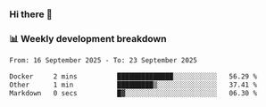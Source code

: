 ### Hi there 👋

### 📊 Weekly development breakdown
<!--START_SECTION:waka-->

```txt
From: 16 September 2025 - To: 23 September 2025

Docker     2 mins          ██████████████░░░░░░░░░░░   56.29 %
Other      1 min           █████████▒░░░░░░░░░░░░░░░   37.41 %
Markdown   0 secs          █▓░░░░░░░░░░░░░░░░░░░░░░░   06.30 %
```

<!--END_SECTION:waka-->
